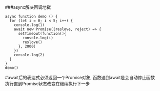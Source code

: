 ###async解决回调地狱
```
async function demo () {
  for (let i = 0; i < 5; i++) {
    console.log(1)
    await new Promise((reslove, reject) => {
      setTimeout(function(){
        console.log(i)
        reslove()
      }, 2000)
    })
    console.log(2)
  }
}
demo()
```
#await后的表达式必须返回一个Promise对象, 函数遇到await是会自动停止函数执行直到Promise状态改变在继续执行下一步